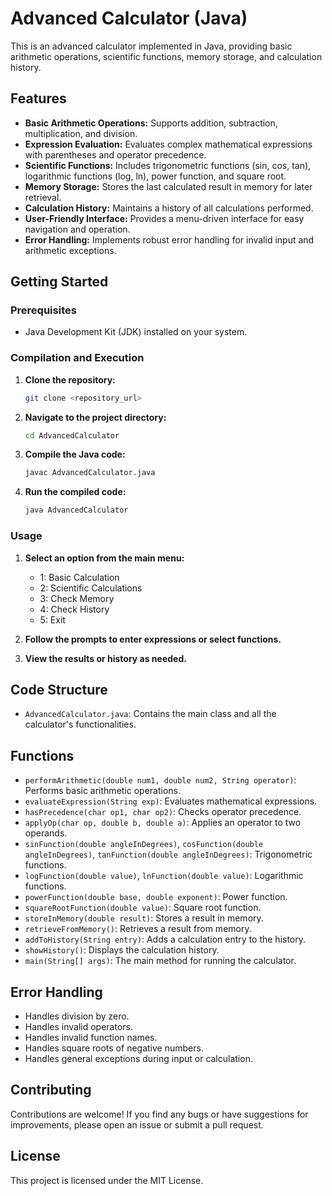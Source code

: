 
# Advanced Calculator (Java)

This is an advanced calculator implemented in Java, providing basic arithmetic operations, scientific functions, memory storage, and calculation history.

## Features

-   **Basic Arithmetic Operations:** Supports addition, subtraction, multiplication, and division.
-   **Expression Evaluation:** Evaluates complex mathematical expressions with parentheses and operator precedence.
-   **Scientific Functions:** Includes trigonometric functions (sin, cos, tan), logarithmic functions (log, ln), power function, and square root.
-   **Memory Storage:** Stores the last calculated result in memory for later retrieval.
-   **Calculation History:** Maintains a history of all calculations performed.
-   **User-Friendly Interface:** Provides a menu-driven interface for easy navigation and operation.
-   **Error Handling:** Implements robust error handling for invalid input and arithmetic exceptions.

## Getting Started

### Prerequisites

-   Java Development Kit (JDK) installed on your system.

### Compilation and Execution

1.  **Clone the repository:**

    ```bash
    git clone <repository_url>
    ```

2.  **Navigate to the project directory:**

    ```bash
    cd AdvancedCalculator
    ```

3.  **Compile the Java code:**

    ```bash
    javac AdvancedCalculator.java
    ```

4.  **Run the compiled code:**

    ```bash
    java AdvancedCalculator
    ```

### Usage

1.  **Select an option from the main menu:**
    -   1: Basic Calculation
    -   2: Scientific Calculations
    -   3: Check Memory
    -   4: Check History
    -   5: Exit

2.  **Follow the prompts to enter expressions or select functions.**

3.  **View the results or history as needed.**

## Code Structure

-   `AdvancedCalculator.java`: Contains the main class and all the calculator's functionalities.

## Functions

-   `performArithmetic(double num1, double num2, String operator)`: Performs basic arithmetic operations.
-   `evaluateExpression(String exp)`: Evaluates mathematical expressions.
-   `hasPrecedence(char op1, char op2)`: Checks operator precedence.
-   `applyOp(char op, double b, double a)`: Applies an operator to two operands.
-   `sinFunction(double angleInDegrees)`, `cosFunction(double angleInDegrees)`, `tanFunction(double angleInDegrees)`: Trigonometric functions.
-   `logFunction(double value)`, `lnFunction(double value)`: Logarithmic functions.
-   `powerFunction(double base, double exponent)`: Power function.
-   `squareRootFunction(double value)`: Square root function.
-   `storeInMemory(double result)`: Stores a result in memory.
-   `retrieveFromMemory()`: Retrieves a result from memory.
-   `addToHistory(String entry)`: Adds a calculation entry to the history.
-   `showHistory()`: Displays the calculation history.
-   `main(String[] args)`: The main method for running the calculator.

## Error Handling

-   Handles division by zero.
-   Handles invalid operators.
-   Handles invalid function names.
-   Handles square roots of negative numbers.
-   Handles general exceptions during input or calculation.

## Contributing

Contributions are welcome! If you find any bugs or have suggestions for improvements, please open an issue or submit a pull request.

## License

This project is licensed under the MIT License.
